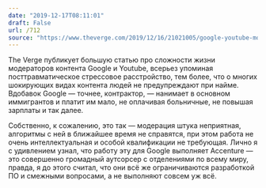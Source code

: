 ```yaml
---
date: "2019-12-17T08:11:01"
draft: False
url: /712
source: "https://www.theverge.com/2019/12/16/21021005/google-youtube-moderators-ptsd-accenture-violent-disturbing-content-interviews-video"
---
```


The Verge публикует большую статью про сложности жизни модераторов контента Google и Youtube, всерьез упоминая посттравматическое стрессовое расстройство, тем более, что о многих шокирующих видах контента людей не предупреждают при найме. Вдобавок Google — точнее, контрактор, — нанимает в основном иммигрантов и платит им мало, не оплачивая больничные, не повышая зарплаты и так далее.

Собственно, к сожалению, это так — модерация штука неприятная, алгоритмы с ней в ближайшее время не справятся, при этом работа не очень интеллектуальная и особой квалификации не требующая. Лично я с удивлением узнал, что работу эту для Google выполняет Accenture — это совершенно громадный аутсорсер с отделениями по всему миру, правда, я до этого считал, что они всё же ограничиваются разработкой ПО и смежными вопросами, а не выполняют совсем уж всё.
